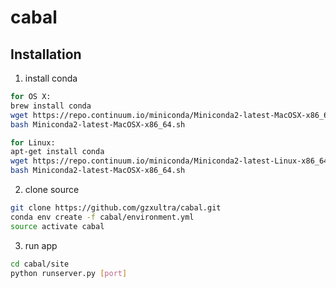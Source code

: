 # cabal

## Installation

1. install conda
```bash
for OS X:
brew install conda
wget https://repo.continuum.io/miniconda/Miniconda2-latest-MacOSX-x86_64.sh
bash Miniconda2-latest-MacOSX-x86_64.sh

for Linux:
apt-get install conda
wget https://repo.continuum.io/miniconda/Miniconda2-latest-Linux-x86_64.sh
bash Miniconda2-latest-MacOSX-x86_64.sh
```
2. clone source
```bash
git clone https://github.com/gzxultra/cabal.git
conda env create -f cabal/environment.yml
source activate cabal
```
3. run app
```bash
cd cabal/site
python runserver.py [port]
```
